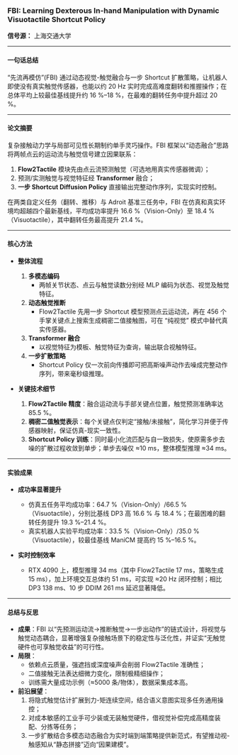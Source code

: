 ### FBI: Learning Dexterous In-hand Manipulation with Dynamic Visuotactile Shortcut Policy  
**信号源：** 上海交通大学  

---

#### 一句话总结  
“先流再模仿”(FBI) 通过动态视觉-触觉融合与一步 Shortcut 扩散策略，让机器人即使没有真实触觉传感器，也能以约 20 Hz 实时完成高难度翻转和推握操作；在总体平均上较最佳基线提升约 16 %–18 %，在最难的翻转任务中提升超过 20 %。  

---

#### 论文摘要  
复杂接触动力学与局部可见性长期制约单手灵巧操作。FBI 框架以“动态融合”思路将两帧点云的运动流与触觉信号建立因果联系：  
1. **Flow2Tactile** 模块先由点云流预测触觉（可选地用真实传感器微调）；  
2. 预测/实测触觉与视觉特征经 **Transformer** 融合；  
3. **一步 Shortcut Diffusion Policy** 直接输出完整动作序列，实现实时控制。  

在两类自定义任务（翻转、推移）与 Adroit 基准三任务中，FBI 在仿真和真实环境均超越四个最新基线，平均成功率提升 16.6 %（Vision-Only）至 18.4 %（Visuotactile），其中翻转任务最高提升 21.4 %。  

---

#### 核心方法  
* **整体流程**  
  1. **多模态编码**  
     - 两帧关节状态、点云与触觉读数分别经 MLP 编码为状态、视觉及触觉特征。  
  2. **动态触觉推断**  
     - Flow2Tactile 先用一步 Shortcut 模型预测点云运动流，再在 456 个手掌关键点上搜索生成稠密二值接触图，可在 “纯视觉” 模式中替代真实传感器。  
  3. **Transformer 融合**  
     - 以视觉特征为模板、触觉特征为查询，输出联合视触特征。  
  4. **一步扩散策略**  
     - Shortcut Policy 仅一次前向传播即可把高斯噪声动作去噪成完整动作序列，带来毫秒级推理。  

* **关键技术细节**  
  1. **Flow2Tactile 精度**：融合运动流与手部关键点位置，触觉预测准确率达 85.5 %。  
  2. **稠密二值触觉表示**：每个关键点仅判定“接触/未接触”，简化学习并便于传感器映射，保证仿真-现实一致性。  
  3. **Shortcut Policy 训练**：同时最小化流匹配与自一致损失，使原需多步去噪的扩散过程收敛到单步；单步去噪仅 ≈10 ms，整体模型推理 ≈34 ms。  

---

#### 实验成果  
* **成功率显著提升**  
  - 仿真五任务平均成功率：64.7 %（Vision-Only）/66.5 %（Visuotactile），分别比基线 DP3 高 16.6 % 与 18.4 %；在最困难的翻转任务提升 19.3 %–21.4 %。  
  - 真实机器人实验平均成功率：33.5 %（Vision-Only）/35.0 %（Visuotactile），较最佳基线 ManiCM 提高约 15 %–16.5 %。  

* **实时控制效率**  
  - RTX 4090 上，模型推理 34 ms（其中 Flow2Tactile 17 ms，策略生成 15 ms），加上环境交互总体约 51 ms，可实现 ≈20 Hz 闭环控制；相比 DP3 138 ms、10 步 DDIM 261 ms 延迟显著降低。  

---

#### 总结与反思  
* **成果**：FBI 以“先预测运动流→推断触觉→一步出动作”的链式设计，将视觉与触觉动态耦合，显著增强复杂接触场景下的稳定性与泛化性，并证实“无触觉硬件也可享触觉收益”的可行性。  
* **局限**：  
  - 依赖点云质量，强遮挡或深度噪声会削弱 Flow2Tactile 准确性；  
  - 二值接触无法表达细微力变化，限制极精细操作；  
  - 训练需大量成功示例（≈5000 条/物体），数据采集成本高。  
* **前沿展望**：  
  1. 将隐式触觉估计扩展到力-矩连续空间，结合语义意图实现多任务通用操控；  
  2. 对成本敏感的工业手可少装或无装触觉硬件，借视觉补偿完成高精度装配、分拣等任务；  
  3. 一步扩散结合多模态动态融合为实时端到端策略提供新范式，有望推动视-触感知从“静态拼接”迈向“因果建模”。